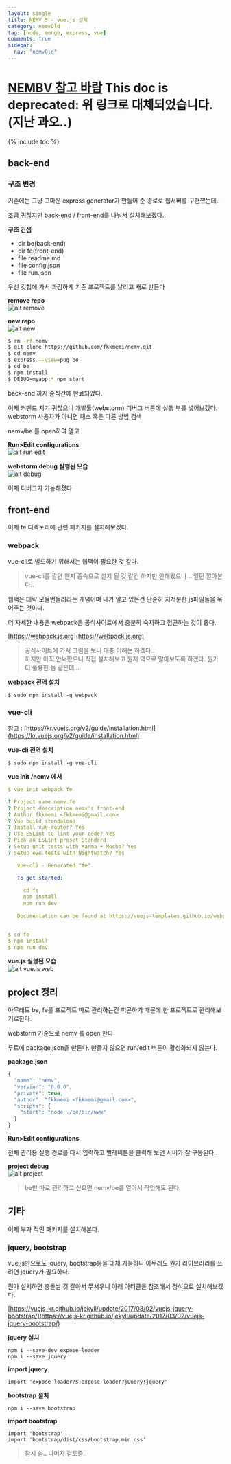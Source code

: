```yaml
---
layout: single
title: NEMV 5 - vue.js 설치
category: nemvOld
tag: [node, mongo, express, vue]
comments: true
sidebar:
  nav: "nemvOld"
---
```


# [NEMBV 참고 바람](/categories/#nembv) This doc is deprecated: 위 링크로 대체되었습니다.(지난 과오..)

{% include toc %}

## back-end

### 구조 변경

기존에는 그냥 고마운 express generator가 만들어 준 경로로 웹서버를 구현했는데..

조금 귀찮지만 back-end / front-end를 나눠서 설치해보겠다..

**구조 컨셉**  
- dir be(back-end)
- dir fe(front-end)
- file readme.md
- file config.json
- file run.json

우선 깃헙에 가서 과감하게 기존 프로젝트를 날리고 새로 만든다

**remove repo**  
![alt remove](/images/nemv/10.png)

**new repo**  
![alt new](/images/nemv/11.png)


```bash
$ rm -rf nemv
$ git clone https://github.com/fkkmemi/nemv.git
$ cd nemv 
$ express --view=pug be
$ cd be
$ npm install
$ DEBUG=myapp:* npm start
```

back-end 까지 순식간에 완료되었다.

이제 커맨드 치기 귀찮으니 개발툴(webstorm) 디버그 버튼에 실행 부를 넣어보겠다. webstorm 사용자가 아니면 패스 혹은 다른 방법 검색

nemv/be 를 open하여 열고

**Run>Edit configurations**  
![alt run edit](/images/nemv/12.png)

**webstorm debug 실행된 모습**  
![alt debug](/images/nemv/13.png)

이제 디버그가 가능해졌다


## front-end

이제 fe 디렉토리에 관련 패키지를 설치해보겠다.

### webpack

vue-cli로 빌드하기 위해서는 웹팩이 필요한 것 같다.

> vue-cli를 깔면 웬지 종속으로 설치 될 것 같긴 하지만 안해봤으니 .. 일단 깔아본다..

웹팩은 대략 모듈번들러라는 개념이며 내가 알고 있는건 단순히 지저분한 js파일들을 묶어주는 것이다. 

더 자세한 내용은 webpack은 공식사이트에서 충분히 숙지하고 접근하는 것이 좋다..  

[https://webpack.js.org](https://webpack.js.org)

> 공식사이트에 가서 그림을 보니 대충 이해는 하겠다..  
하지만 아직 안써봤으니 직접 설치해보고 뭔지 역으로 알아보도록 하겠다. 뭔가 더 훌륭한 놈 같은데...


**webpack 전역 설치**  
```text
$ sudo npm install -g webpack
```

### vue-cli  

참고 : [https://kr.vuejs.org/v2/guide/installation.html](https://kr.vuejs.org/v2/guide/installation.html)

**vue-cli 전역 설치**  
```text
$ sudo npm install -g vue-cli
```

**vue init /nemv 에서**  
```yaml
$ vue init webpack fe

? Project name nemv.fe
? Project description nemv's front-end
? Author fkkmemi <fkkmemi@gmail.com>
? Vue build standalone
? Install vue-router? Yes
? Use ESLint to lint your code? Yes
? Pick an ESLint preset Standard
? Setup unit tests with Karma + Mocha? Yes
? Setup e2e tests with Nightwatch? Yes

   vue-cli · Generated "fe".

   To get started:
   
     cd fe
     npm install
     npm run dev
   
   Documentation can be found at https://vuejs-templates.github.io/webpack


$ cd fe
$ npm install
$ npm run dev
```

**vue.js 실행된 모습**  
![alt vue.js web](/images/nemv/14.png)

## project 정리

아무래도 be, fe를 프로젝트 따로 관리하는건 피곤하기 때문에 한 프로젝트로 관리해보기로한다.

webstorm 기준으로 nemv 를 open 한다

루트에 package.json을 만든다. 만들지 않으면 run/edit 버튼이 활성화되지 않는다.

**package.json**  
```javascript
{
  "name": "nemv",
  "version": "0.0.0",
  "private": true,
  "author": "fkkmemi <fkkmemi@gmail.com>",
  "scripts": {
    "start": "node ./be/bin/www"
  }
}
```

**Run>Edit configurations**

전체 관리용 실행 경로를 다시 입력하고 벌레버튼을 클릭해 보면 서버가 잘 구동된다..

**project debug**  
![alt project](/images/nemv/15.png)

> be만 따로 관리하고 싶으면 nemv/be를 열어서 작업해도 된다.


## 기타 

이제 부가 적인 패키지를 설치해본다.


### jquery, bootstrap

vue.js만으로도 jquery, bootstrap등을 대체 가능하나 아무래도 뭔가 라이브러리를 쓰려면 jquery가 필요하다.

뭔가 설치하면 충돌날 것 같아서 무서우니 아래 아티클을 참조해서 정석으로 설치해보겠다..

[https://vuejs-kr.github.io/jekyll/update/2017/03/02/vuejs-jquery-bootstrap/](https://vuejs-kr.github.io/jekyll/update/2017/03/02/vuejs-jquery-bootstrap/)

**jquery 설치**  
```text
npm i --save-dev expose-loader
npm i --save jquery
```

**import jquery**  
```text
import 'expose-loader?$!expose-loader?jQuery!jquery'
```

**bootstrap 설치**  
```text
npm i --save bootstrap
```

**import bootstrap**  
```text
import 'bootstrap'
import 'bootstrap/dist/css/bootstrap.min.css'
```

> 잠시 쉼.. 나머지 검토중..
